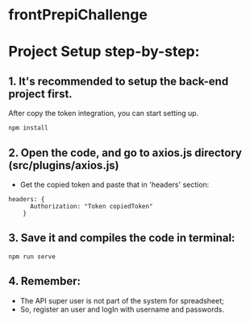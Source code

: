 # frontPrepiChallenge

# Project Setup step-by-step:
## 1. It's recommended to setup the back-end project first.
After copy the token integration, you can start setting up.
```
npm install
```
## 2. Open the code, and go to axios.js directory (src/plugins/axios.js)
 - Get the copied token and paste that in 'headers' section:
```
headers: {
      Authorization: "Token copiedToken"
    }
```
## 3. Save it and compiles the code in terminal:
```
npm run serve
```

## 4. Remember:
- The API super user is not part of the system for spreadsheet;
- So, register an user and logIn with username and passwords.
